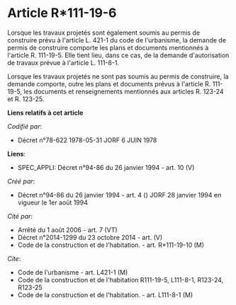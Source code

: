 # Article R*111-19-6

Lorsque les travaux projetés sont également soumis au permis de construire prévu à l'article L. 421-1 du code de l'urbanisme,
la demande de permis de construire comporte les plans et documents mentionnés à l'article R. 111-19-5. Elle tient lieu, dans
ce cas, de la demande d'autorisation de travaux prévue à l'article L. 111-8-1.

Lorsque les travaux projetés ne sont pas soumis au permis de construire, la demande comporte, outre les plans et documents
prévus à l'article R. 111-19-5, les documents et renseignements mentionnés aux articles R. 123-24 et R. 123-25.

**Liens relatifs à cet article**

_Codifié par_:

  - Décret n°78-622 1978-05-31 JORF 6 JUIN 1978

**Liens**:

  - SPEC_APPLI: Décret n°94-86 du 26 janvier 1994 - art. 10 (V)

_Créé par_:

  - Décret n°94-86 du 26 janvier 1994 - art. 4 () JORF 28 janvier 1994 en vigueur le 1er août 1994

_Cité par_:

  - Arrêté du 1 août 2006 - art. 7 (VT)
  - Décret n°2014-1299 du 23 octobre 2014 - art. (V)
  - Code de la construction et de l'habitation. - art. R*111-19-10 (M)

_Cite_:

  - Code de l'urbanisme - art. L421-1 (M)
  - Code de la construction et de l'habitation R111-19-5, L111-8-1, R123-24, R123-25
  - Code de la construction et de l'habitation. - art. L111-8-1 (M)
